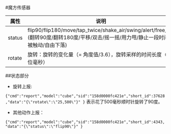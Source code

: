 #魔方传感器

| 属性 | 说明 |
| -- | -- |
| status | flip90/flip180/move/tap_twice/shake_air/swing/alert/free_fall (翻转90度/翻转180度/平移/双击/摇一摇/用力甩/静止一段时间后被触动/自由下落) |
| rotate | 旋转：旋转的变化量（= 角度值/3.6），旋转采样的时间长度（单位毫秒）|

##状态部分

- 旋转上报:

```{"cmd":"report","model":"cube","sid":"158d0000fc421e","short_id":37628,"data":"{\"rotate\":\"25,500\"}" }``` 表示花了500毫秒顺时针旋转了90度。

- 其他动作上报：

```{"cmd":"report","model":"cube","sid":"158d0000fc421e","short_id":4343,"data":"{\"status\":\"flip90\"}" }```